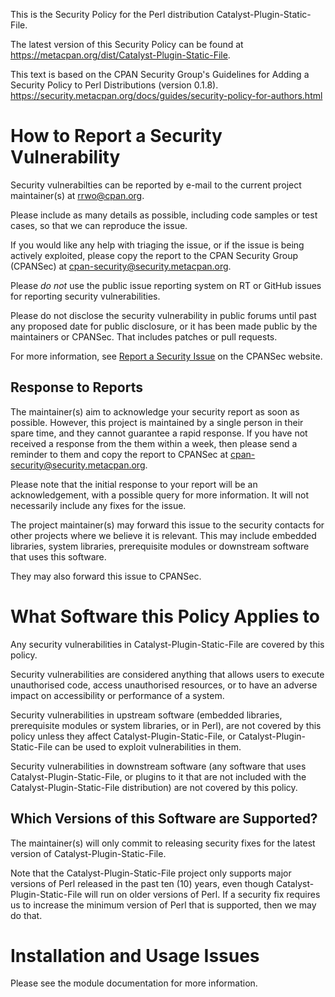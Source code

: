 This is the Security Policy for the Perl distribution Catalyst-Plugin-Static-File.

The latest version of this Security Policy can be found at
https://metacpan.org/dist/Catalyst-Plugin-Static-File.

This text is based on the CPAN Security Group's Guidelines for Adding
a Security Policy to Perl Distributions (version 0.1.8).
https://security.metacpan.org/docs/guides/security-policy-for-authors.html

# How to Report a Security Vulnerability

Security vulnerabilties can be reported by e-mail to the current
project maintainer(s) at <rrwo@cpan.org>.

Please include as many details as possible, including code samples
or test cases, so that we can reproduce the issue.

If you would like any help with triaging the issue, or if the issue
is being actively exploited, please copy the report to the CPAN
Security Group (CPANSec) at <cpan-security@security.metacpan.org>.

Please *do not* use the public issue reporting system on RT or
GitHub issues for reporting security vulnerabilities.

Please do not disclose the security vulnerability in public forums
until past any proposed date for public disclosure, or it has been
made public by the maintainers or CPANSec.  That includes patches or
pull requests.

For more information, see
[Report a Security Issue](https://security.metacpan.org/docs/report.html)
on the CPANSec website.

## Response to Reports

The maintainer(s) aim to acknowledge your security report as soon as
possible.  However, this project is maintained by a single person in
their spare time, and they cannot guarantee a rapid response.  If you
have not received a response from the them within a week, then
please send a reminder to them and copy the report to CPANSec at
<cpan-security@security.metacpan.org>.

Please note that the initial response to your report will be an
acknowledgement, with a possible query for more information.  It
will not necessarily include any fixes for the issue.

The project maintainer(s) may forward this issue to the security
contacts for other projects where we believe it is relevant.  This
may include embedded libraries, system libraries, prerequisite
modules or downstream software that uses this software.

They may also forward this issue to CPANSec.

# What Software this Policy Applies to

Any security vulnerabilities in Catalyst-Plugin-Static-File are covered
by this policy.

Security vulnerabilities are considered anything that allows users
to execute unauthorised code, access unauthorised resources, or to
have an adverse impact on accessibility or performance of a system.

Security vulnerabilities in upstream software (embedded libraries,
prerequisite modules or system libraries, or in Perl), are not covered
by this policy unless they affect Catalyst-Plugin-Static-File, or
Catalyst-Plugin-Static-File can be used to exploit vulnerabilities in
them.

Security vulnerabilities in downstream software (any software that
uses Catalyst-Plugin-Static-File, or plugins to it that are not included
with the Catalyst-Plugin-Static-File distribution) are not covered by
this policy.

## Which Versions of this Software are Supported?

The maintainer(s) will only commit to releasing security fixes for the
latest version of Catalyst-Plugin-Static-File.

Note that the Catalyst-Plugin-Static-File project only supports major
versions of Perl released in the past ten (10) years, even though
Catalyst-Plugin-Static-File will run on older versions of Perl.  If a
security fix requires us to increase the minimum version of Perl that
is supported, then we may do that.

# Installation and Usage Issues

Please see the module documentation for more information.
